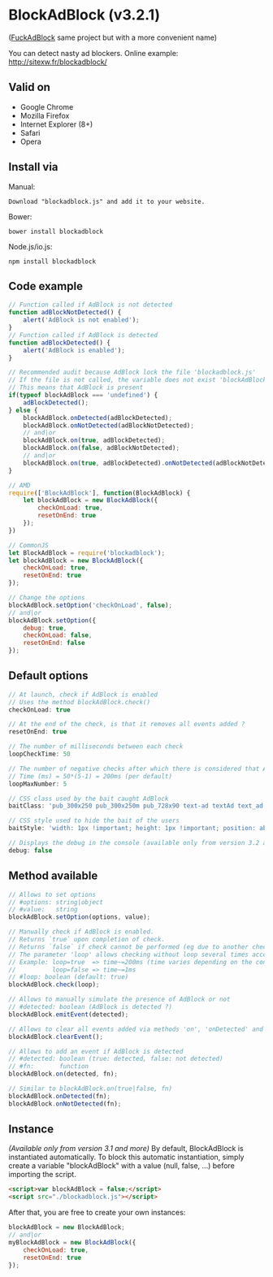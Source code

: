 BlockAdBlock (v3.2.1)
===========

([FuckAdBlock](https://github.com/sitexw/FuckAdBlock) same project but with a more convenient name)

You can detect nasty ad blockers.
Online example: http://sitexw.fr/blockadblock/


Valid on
---------------------
- Google Chrome
- Mozilla Firefox
- Internet Explorer (8+)
- Safari
- Opera

Install via
---------------------
Manual:
```
Download "blockadblock.js" and add it to your website.
```
Bower:
```
bower install blockadblock
```
Node.js/io.js:
```
npm install blockadblock
```


Code example
---------------------
```javascript
// Function called if AdBlock is not detected
function adBlockNotDetected() {
	alert('AdBlock is not enabled');
}
// Function called if AdBlock is detected
function adBlockDetected() {
	alert('AdBlock is enabled');
}

// Recommended audit because AdBlock lock the file 'blockadblock.js' 
// If the file is not called, the variable does not exist 'blockAdBlock'
// This means that AdBlock is present
if(typeof blockAdBlock === 'undefined') {
	adBlockDetected();
} else {
	blockAdBlock.onDetected(adBlockDetected);
	blockAdBlock.onNotDetected(adBlockNotDetected);
	// and|or
	blockAdBlock.on(true, adBlockDetected);
	blockAdBlock.on(false, adBlockNotDetected);
	// and|or
	blockAdBlock.on(true, adBlockDetected).onNotDetected(adBlockNotDetected);
}

// AMD
require(['BlockAdBlock'], function(BlockAdBlock) {
	let blockAdBlock = new BlockAdBlock({
		checkOnLoad: true,
		resetOnEnd: true
	});
})

// CommonJS
let BlockAdBlock = require('blockadblock');
let blockAdBlock = new BlockAdBlock({
	checkOnLoad: true,
	resetOnEnd: true
});

// Change the options
blockAdBlock.setOption('checkOnLoad', false);
// and|or
blockAdBlock.setOption({
	debug: true,
	checkOnLoad: false,
	resetOnEnd: false
});
```

Default options
---------------------
```javascript
// At launch, check if AdBlock is enabled
// Uses the method blockAdBlock.check()
checkOnLoad: true

// At the end of the check, is that it removes all events added ?
resetOnEnd: true

// The number of milliseconds between each check
loopCheckTime: 50

// The number of negative checks after which there is considered that AdBlock is not enabled
// Time (ms) = 50*(5-1) = 200ms (per default)
loopMaxNumber: 5

// CSS class used by the bait caught AdBlock
baitClass: 'pub_300x250 pub_300x250m pub_728x90 text-ad textAd text_ad text_ads text-ads text-ad-links'

// CSS style used to hide the bait of the users
baitStyle: 'width: 1px !important; height: 1px !important; position: absolute !important; left: -10000px !important; top: -1000px !important;'

// Displays the debug in the console (available only from version 3.2 and more)
debug: false
```

Method available
---------------------
```javascript
// Allows to set options
// #options: string|object
// #value:   string
blockAdBlock.setOption(options, value);

// Manually check if AdBlock is enabled.
// Returns `true` upon completion of check.
// Returns `false` if check cannot be performed (eg due to another check in progress).
// The parameter 'loop' allows checking without loop several times according to the value of 'loopMaxNumber'
// Example: loop=true  => time~=200ms (time varies depending on the configuration)
//          loop=false => time~=1ms
// #loop: boolean (default: true)
blockAdBlock.check(loop);

// Allows to manually simulate the presence of AdBlock or not
// #detected: boolean (AdBlock is detected ?)
blockAdBlock.emitEvent(detected);

// Allows to clear all events added via methods 'on', 'onDetected' and 'onNotDetected'
blockAdBlock.clearEvent();

// Allows to add an event if AdBlock is detected
// #detected: boolean (true: detected, false: not detected)
// #fn:       function
blockAdBlock.on(detected, fn);

// Similar to blockAdBlock.on(true|false, fn)
blockAdBlock.onDetected(fn);
blockAdBlock.onNotDetected(fn);
```

Instance
---------------------
*(Available only from version 3.1 and more)*
By default, BlockAdBlock is instantiated automatically.
To block this automatic instantiation, simply create a variable "blockAdBlock" with a value (null, false, ...) before importing the script.
```html
<script>var blockAdBlock = false;</script>
<script src="./blockadblock.js"></script>
```
After that, you are free to create your own instances:
```javascript
blockAdBlock = new BlockAdBlock;
// and|or
myBlockAdBlock = new BlockAdBlock({
	checkOnLoad: true,
	resetOnEnd: true
});
```
